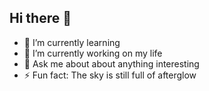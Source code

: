 ## Hi there 👋
- 🌱 I’m currently learning
- 🔭 I’m currently working on my life
- 💬 Ask me about about anything interesting
- ⚡ Fun fact: The sky is still full of afterglow

<!--
**hp-70s/hp-70s** is a ✨ _special_ ✨ repository because its `README.md` (this file) appears on your GitHub profile.


-->
